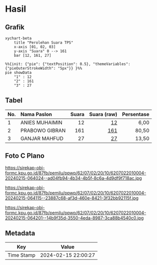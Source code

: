 # Hasil

## Grafik

```mermaid
xychart-beta
    title "Perolehan Suara TPS"
    x-axis [01, 02, 03]
    y-axis "Suara" 0 --> 161
    bar [12, 161, 27]
```

```mermaid
%%{init: {"pie": {"textPosition": 0.5}, "themeVariables": {"pieOuterStrokeWidth": "5px"}} }%%
pie showData
    "1" : 12
    "2" : 161
    "3" : 27
```

## Tabel

| No. | Nama Paslon    | Suara | Suara (raw) | Persentase |
|:--- |:-------------- | -----:| -----------:| ----------:|
| 1   | ANIES MUHAIMIN | 12    | [12][p-1]   | 6,00       |
| 2   | PRABOWO GIBRAN | 161   | [161][p-2]  | 80,50      |
| 3   | GANJAR MAHFUD  | 27    | [27][p-3]   | 13,50      |


[p-1]: https://github.com/gigit-pemilu/pemilu-2024-62-kalimantan-tengah/blob/main/pilpres/hitung-suara/sub/62-kalimantan-tengah/sub/07-seruyan/sub/02-seruyan-tengah/sub/2010-suka-mandang/sub/004-tps/sub/paslon-1.txt
[p-2]: https://github.com/gigit-pemilu/pemilu-2024-62-kalimantan-tengah/blob/main/pilpres/hitung-suara/sub/62-kalimantan-tengah/sub/07-seruyan/sub/02-seruyan-tengah/sub/2010-suka-mandang/sub/004-tps/sub/paslon-2.txt
[p-3]: https://github.com/gigit-pemilu/pemilu-2024-62-kalimantan-tengah/blob/main/pilpres/hitung-suara/sub/62-kalimantan-tengah/sub/07-seruyan/sub/02-seruyan-tengah/sub/2010-suka-mandang/sub/004-tps/sub/paslon-3.txt

## Foto C Plano

https://sirekap-obj-formc.kpu.go.id/87fb/pemilu/ppwp/62/07/02/20/10/6207022010004-20240215-064024--ad04fb94-4b34-4b5f-8c6a-4d9df9f718ac.jpg

https://sirekap-obj-formc.kpu.go.id/87fb/pemilu/ppwp/62/07/02/20/10/6207022010004-20240215-064115--23887c68-af3d-460e-8421-3f32bb92115f.jpg

https://sirekap-obj-formc.kpu.go.id/87fb/pemilu/ppwp/62/07/02/20/10/6207022010004-20240215-064201--14b9f35d-3550-4eda-8987-3ca88b4540c0.jpg


## Metadata

| Key        | Value               |
| ---------- | ------------------- |
| Time Stamp | 2024-02-15 22:00:27 |



